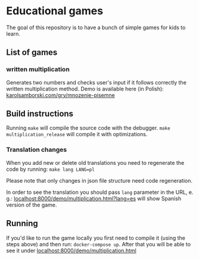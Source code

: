 # Educational games

The goal of this repository is to have a bunch of simple games for kids to learn.

## List of games

### written multiplication

Generates two numbers and checks user's input if it follows correctly the written multiplication method.
Demo is available here (in Polish): [karolsamborski.com/gry/mnozenie-pisemne](https://karolsamborski.com/gry/mnozenie-pisemne/)

## Build instructions

Running `make` will compile the source code with the debugger.
`make multiplication_release` will compile it with optimizations.

### Translation changes

When you add new or delete old translations you need to regenerate the code by running:
`make lang LANG=pl`

Please note that only changes in json file structure need code regeneration.

In order to see the translation you should pass `lang` parameter in the URL, e. g.: [localhost:8000/demo/multiplication.html?lang=es](http://localhost:8000/demo/multiplication.html?lang=es)
will show Spanish version of the game.

## Running

If you'd like to run the game locally you first need to compile it (using the steps above) and then run:
`docker-compose up`. After that you will be able to see it under [localhost:8000/demo/multiplication.html](http://localhost:8000/demo/multiplication.html)
